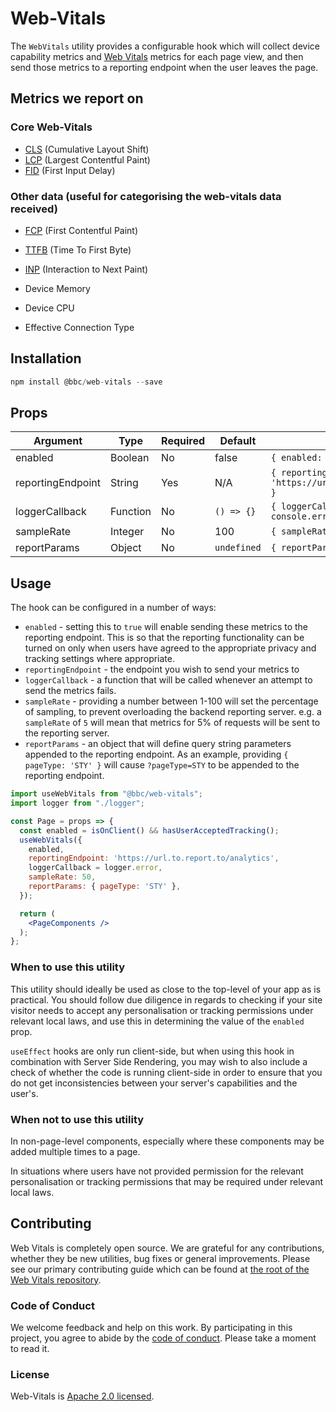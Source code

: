 # Web-Vitals




The `WebVitals` utility provides a configurable hook which will collect device capability metrics and [Web Vitals](https://web.dev/vitals/?gclid=CjwKCAjw-5v7BRAmEiwAJ3DpuGq4yydZBEHoLscEvvrOE5Ef01huTLJebM6jdIWsGKS5L3QeMT5GfhoCNpkQAvD_BwE) metrics for each page view, and then send those metrics to a reporting endpoint when the user leaves the page.

## Metrics we report on

### Core Web-Vitals



- [CLS](https://web.dev/cls/) (Cumulative Layout Shift)
- [LCP](https://web.dev/lcp/) (Largest Contentful Paint)
- [FID](https://web.dev/fid/) (First Input Delay)

### Other data (useful for categorising the web-vitals data received)


- [FCP](https://web.dev/fcp/) (First Contentful Paint)
- [TTFB](https://web.dev/time-to-first-byte/) (Time To First Byte)
- [INP](https://web.dev/inp/) (Interaction to Next Paint)

- Device Memory
- Device CPU
- Effective Connection Type

## Installation

```jsx
npm install @bbc/web-vitals --save
```

## Props

| Argument          | Type     | Required | Default     | Example                                                       |
| ----------------- | -------- | -------- | ----------- | ------------------------------------------------------------- |
| enabled           | Boolean  | No       | false       | `{ enabled: true }`                                           |
| reportingEndpoint | String   | Yes      | N/A         | `{ reportingEndpoint: 'https://url.to.report.to/analytics' }` |
| loggerCallback    | Function | No       | `() => {}`  | `{ loggerCallback: (error) => console.error(error) }`         |
| sampleRate        | Integer  | No       | 100         | `{ sampleRate: 5 }`                                           |
| reportParams      | Object   | No       | `undefined` | `{ reportParams: { pageType: 'STY' }`                         |

## Usage

The hook can be configured in a number of ways:

- `enabled` - setting this to `true` will enable sending these metrics to the reporting endpoint. This is so that the reporting functionality can be turned on only when users have agreed to the appropriate privacy and tracking settings where appropriate.
- `reportingEndpoint` - the endpoint you wish to send your metrics to
- `loggerCallback` - a function that will be called whenever an attempt to send the metrics fails.
- `sampleRate` - providing a number between 1-100 will set the percentage of sampling, to prevent overloading the backend reporting server. e.g. a `sampleRate` of `5` will mean that metrics for 5% of requests will be sent to the reporting server.
- `reportParams` - an object that will define query string parameters appended to the reporting endpoint. As an example, providing `{ pageType: 'STY' }` will cause `?pageType=STY` to be appended to the reporting endpoint.

```jsx
import useWebVitals from "@bbc/web-vitals";
import logger from "./logger";

const Page = props => {
  const enabled = isOnClient() && hasUserAcceptedTracking();
  useWebVitals({
    enabled,
    reportingEndpoint: 'https://url.to.report.to/analytics',
    loggerCallback = logger.error,
    sampleRate: 50,
    reportParams: { pageType: 'STY' },
  });

  return (
    <PageComponents />
  );
};
```

### When to use this utility

This utility should ideally be used as close to the top-level of your app as is practical. You should follow due diligence in regards to checking if your site visitor needs to accept any personalisation or tracking permissions under relevant local laws, and use this in determining the value of the `enabled` prop.

`useEffect` hooks are only run client-side, but when using this hook in combination with Server Side Rendering, you may wish to also include a check of whether the code is running client-side in order to ensure that you do not get inconsistencies between your server's capabilities and the user's.

### When not to use this utility

In non-page-level components, especially where these components may be added multiple times to a page.

In situations where users have not provided permission for the relevant personalisation or tracking permissions that may be required under relevant local laws.

## Contributing

Web Vitals is completely open source. We are grateful for any contributions, whether they be new utilities, bug fixes or general improvements. Please see our primary contributing guide which can be found at [the root of the Web Vitals repository](https://github.com/bbc/web-vitals/blob/latest/CONTRIBUTING.md).

### Code of Conduct


We welcome feedback and help on this work. By participating in this project, you agree to abide by the [code of conduct](https://github.com/bbc/web-vitals/blob/latest/.github/CODE_OF_CONDUCT.md). Please take a moment to read it.

### License

Web-Vitals is [Apache 2.0 licensed](https://github.com/bbc/web-vitals/blob/latest/LICENSE.md).
